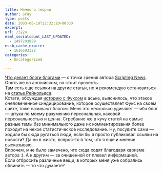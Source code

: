 ```yaml
---
title: Немного теории
author: Gray
type: posts
date: 2003-06-19T22:32:20+00:00
excerpt:
url: /3224
esml_socialcount_LAST_UPDATED:
  - 1497203889
essb_cache_expire:
  - 1616603322
categories:
  - Uncategorized

---
```








<a href="http://blogs.law.harvard.edu/whatMakesAWeblogAWeblog" target="_blank">Что делает блоги блогами</a> &#8212; с точки зрения автора <a href="http://www.scripting.com/" target="_blank">Scripting News</a>. Опять же на английском, но стоит прочесть.  
Там есть еще ссылки на другие статьи, но я рекомендую остановиться на <a href="http://techcentralstation.com/1051/techwrapper.jsp?PID=1051-250&#038;CID=1051-061803A" target="_blank">статье Рейнольдса</a>.  
Кстати, обсуждая <a href="http://www.searchengines.ru/blog/archives/001014.html" target="_blank">историю с Фуксом</a> в аське, выяснилось, что этакое очеловеченное синдицирование, которое осуществляет Фукс на своем сайте, тоже называют блогом. Меня это несколько удивляет &#8212; ибо блог &#8212; штука по моему разумению персональная, каковой персональностью и ценна. Сгребание же в кучу статей на самые разные темы без минимального даже их комментирования более походит на некое статистическое исследование. Ну, посудите сами &#8212; ходили бы сюда ругаться люди, если бы я просто публиковал ссылки на новости? Да ни в жисть, вопрос-то в том, что я еще и мнение высказываю.  
Впрочем, мне было замечено, что сюда ходят благодаря харизме автора :). А к другим &#8212; за очищенной от плевел информацией.  
Если отбросить различные вещи, в которых меня уже собрались обвинить &#8212; то что думаете?